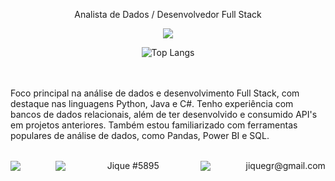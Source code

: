 <p align="center"> Analista de Dados / Desenvolvedor Full Stack</p>

<p align="center">
  <a href="https://skillicons.dev">
    <img src="https://skillicons.dev/icons?i=py,java,c,django,opencv,html,css,dotnet,mysql" />
  </a>
</p>

<div align="center">
    <img src="https://github-readme-stats.vercel.app/api/top-langs/?username=JiqueGR&layout=compact" alt="Top Langs">
</div>

<br><br>
Foco principal na análise de dados e desenvolvimento Full Stack, com destaque nas linguagens Python, Java e C#. Tenho experiência com bancos de dados relacionais, além de ter desenvolvido e consumido API's em projetos anteriores. Também estou familiarizado com ferramentas populares de análise de dados, como Pandas, Power BI e SQL. <br><br>

<div style="display: flex; justify-content: space-between; align-items: center;">
    <a href="https://www.linkedin.com/in/joao-henrique-ravelli/">
        <img src="https://skillicons.dev/icons?i=linkedin" />
    </a>
    <span style="margin-right: 10px;"></span> <!-- Espaço entre os ícones -->
    <img src="https://skillicons.dev/icons?i=discord" />
    <span style="margin-left: 10px; margin-right: 10px;"></span> <!-- Espaço entre os ícones e texto -->
    <span>Jique #5895</span>
    <span style="margin-left: 10px; margin-right: 10px;"></span> <!-- Espaço entre o texto e o próximo ícone -->
    <img src="https://skillicons.dev/icons?i=gmail" />
    <span style="margin-left: 10px;"></span> <!-- Espaço após o último ícone -->
    <span>jiquegr@gmail.com</span>
</div>

